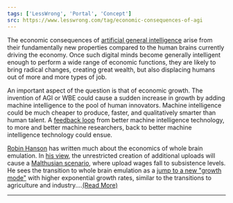 ```yaml
---
tags: ['LessWrong', 'Portal', 'Concept']
src: https://www.lesswrong.com/tag/economic-consequences-of-agi
---
```


The economic consequences of [artificial general intelligence](https://www.lesswrong.com/tag/artificial-general-intelligence) arise from their fundamentally new properties compared to the human brains currently driving the economy. Once such digital minds become generally intelligent enough to perform a wide range of economic functions, they are likely to bring radical changes, creating great wealth, but also displacing humans out of more and more types of job.

An important aspect of the question is that of economic growth. The invention of AGI or WBE could cause a sudden increase in growth by adding machine intelligence to the pool of human innovators. Machine intelligence could be much cheaper to produce, faster, and qualitatively smarter than human talent. A [feedback loop](https://www.lesswrong.com/tag/intelligence-explosion) from better machine intelligence technology, to more and better machine researchers, back to better machine intelligence technology could ensue.

[Robin Hanson](https://www.lesswrong.com/tag/robin-hanson) has written much about the economics of whole brain emulation. In [his view](http://hanson.gmu.edu/uploads.html), the unrestricted creation of additional uploads will cause a [Malthusian scenario](https://www.lesswrong.com/tag/malthusian-scenarios), where upload wages fall to subsistence levels. He sees the transition to whole brain emulation as a [jump to a new "growth mode"](http://hanson.gmu.edu/longgrow.pdf) with higher exponential growth rates, similar to the transitions to agriculture and industry....[(Read More)]()



---

